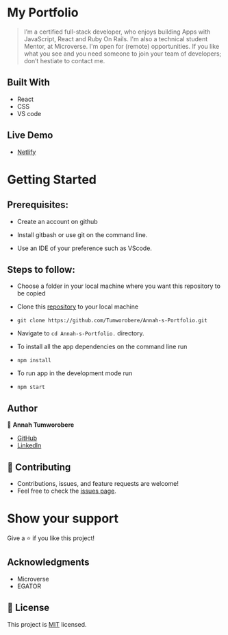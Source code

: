 # My Portfolio

> I’m a certified full-stack developer, who enjoys building Apps with JavaScript, React and Ruby On Rails. I'm also a technical student Mentor, at Microverse. I'm open for (remote) opportunities. If you like what you see and you need someone to join your team of developers; don’t hestiate to contact me.

## Built With

- React
- CSS
- VS code

## Live Demo

- [Netlify](https://deploy-preview-12--playful-alpaca-530f5e.netlify.app/)

# Getting Started

## Prerequisites:

- Create an account on github

- Install gitbash or use git on the command line.

- Use an IDE of your preference such as VScode.

## Steps to follow:

- Choose a folder in your local machine where you want this repository to be copied

- Clone this [repository](https://github.com/Tumworobere/Annah-s-Portfolio) to your local machine
- ```
  git clone https://github.com/Tumworobere/Annah-s-Portfolio.git
  ```

- Navigate to `cd Annah-s-Portfolio.` directory.

- To install all the app dependencies on the command line run
- ```
  npm install
  ```
- To run app in the development mode run
- ```
  npm start
  ```

## Author

:woman: **Annah Tumworobere**

- [GitHub](https://github.com/Tumworobere)
- [LinkedIn](https://www.linkedin.com/in/annah-tumworobere/)

## 🤝 Contributing

- Contributions, issues, and feature requests are welcome!
- Feel free to check the [issues page](https://github.com/Tumworobere/Annah-s-Portfolio/issues).

# Show your support

Give a ⭐ if you like this project!

## Acknowledgments

- Microverse
- EGATOR

## 📝 License

This project is [MIT](./MIT.md) licensed.
